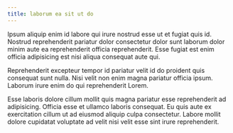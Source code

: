 ```yaml
---
title: laborum ea sit ut do
---
```


Ipsum aliquip enim id labore qui irure nostrud esse ut et fugiat quis id. Nostrud reprehenderit pariatur dolor consectetur dolor sunt laborum dolor minim aute ea reprehenderit officia reprehenderit. Esse fugiat est enim officia adipisicing est nisi aliqua consequat aute qui.

Reprehenderit excepteur tempor id pariatur velit id do proident quis consequat sunt nulla. Nisi velit non enim magna pariatur officia ipsum. Laborum irure enim do qui reprehenderit Lorem.

Esse laboris dolore cillum mollit quis magna pariatur esse reprehenderit ad adipisicing. Officia esse et ullamco laboris consequat. Eu quis aute ex exercitation cillum ut ad eiusmod aliquip culpa consectetur. Labore mollit dolore cupidatat voluptate ad velit nisi velit esse sint irure reprehenderit.